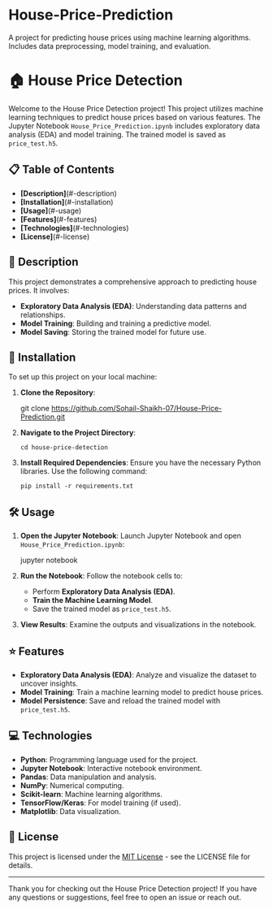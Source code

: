 # House-Price-Prediction
A project for predicting house prices using machine learning algorithms. Includes data preprocessing, model training, and evaluation.


# 🏠 House Price Detection

Welcome to the House Price Detection project! This project utilizes machine learning techniques to predict house prices based on various features. The Jupyter Notebook `House_Price_Prediction.ipynb` includes exploratory data analysis (EDA) and model training. The trained model is saved as `price_test.h5`.

## 📋 Table of Contents

- **[Description]**(#-description)
- **[Installation]**(#-installation)
- **[Usage]**(#-usage)
- **[Features]**(#-features)
- **[Technologies]**(#-technologies)
- **[License]**(#-license)

## 📝 Description

This project demonstrates a comprehensive approach to predicting house prices. It involves:

- **Exploratory Data Analysis (EDA)**: Understanding data patterns and relationships.
- **Model Training**: Building and training a predictive model.
- **Model Saving**: Storing the trained model for future use.

## 🚀 Installation

To set up this project on your local machine:

1. **Clone the Repository**:

    git clone https://github.com/Sohail-Shaikh-07/House-Price-Prediction.git
 

2. **Navigate to the Project Directory**:

   `cd house-price-detection`
     

3. **Install Required Dependencies**:
    Ensure you have the necessary Python libraries. Use the following command:

    `pip install -r requirements.txt`
    
  

## 🛠️ Usage

1. **Open the Jupyter Notebook**:
    Launch Jupyter Notebook and open `House_Price_Prediction.ipynb`:

    jupyter notebook


2. **Run the Notebook**:
    Follow the notebook cells to:
    - Perform **Exploratory Data Analysis (EDA)**.
    - **Train the Machine Learning Model**.
    - Save the trained model as `price_test.h5`.

3. **View Results**:
    Examine the outputs and visualizations in the notebook.

## ⭐ Features

- **Exploratory Data Analysis (EDA)**: Analyze and visualize the dataset to uncover insights.
- **Model Training**: Train a machine learning model to predict house prices.
- **Model Persistence**: Save and reload the trained model with `price_test.h5`.

## 💻 Technologies

- **Python**: Programming language used for the project.
- **Jupyter Notebook**: Interactive notebook environment.
- **Pandas**: Data manipulation and analysis.
- **NumPy**: Numerical computing.
- **Scikit-learn**: Machine learning algorithms.
- **TensorFlow/Keras**: For model training (if used).
- **Matplotlib**: Data visualization.


## 📄 License

This project is licensed under the [MIT License](https://github.com/Sohail-Shaikh-07/House-Price-Prediction/blob/91f252e950b9dfd1709f9c16c19337c3ea74976c/LICENCE) - see the LICENSE file for details.

---

Thank you for checking out the House Price Detection project! If you have any questions or suggestions, feel free to open an issue or reach out.




